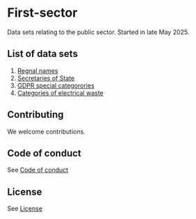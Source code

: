 # First-sector
Data sets relating to the public sector.
Started in late May 2025.

## List of data sets
1. [Regnal names](/regnal_names)
2. [Secretaries of State](/secretaries_of_state)
3. [GDPR special categorories](/GDPR)
4. [Categories of electrical waste](/waste_management)

## Contributing

We welcome contributions.

## Code of conduct
See [Code of conduct](CODE_OF_CONDUCT.md)

## License
See [License](LICENSE.md)
